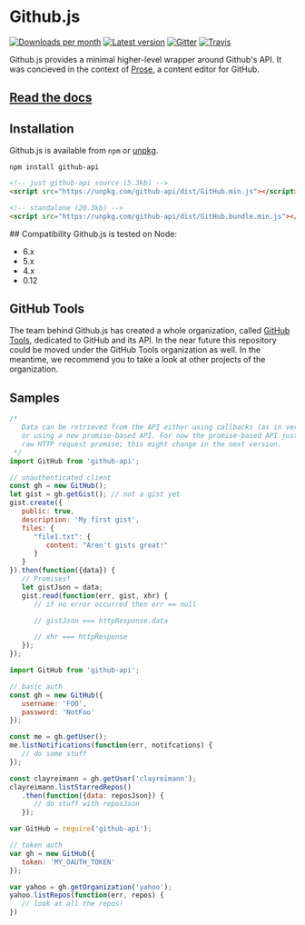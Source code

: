 # Github.js

[![Downloads per month](https://img.shields.io/npm/dm/github-api.svg?maxAge=2592000)][npm-package]
[![Latest version](https://img.shields.io/npm/v/github-api.svg?maxAge=3600)][npm-package]
[![Gitter](https://img.shields.io/gitter/room/michael/github.js.svg?maxAge=2592000)][gitter]
[![Travis](https://img.shields.io/travis/michael/github.svg?maxAge=60)][travis-ci]
<!-- [![Codecov](https://img.shields.io/codecov/c/github/michael/github.svg?maxAge=2592000)][codecov] -->

Github.js provides a minimal higher-level wrapper around Github's API. It was concieved in the context of
[Prose][prose], a content editor for GitHub.

## [Read the docs][docs]

## Installation
Github.js is available from `npm` or [unpkg][unpkg].

```shell
npm install github-api
```

```html
<!-- just github-api source (5.3kb) -->
<script src="https://unpkg.com/github-api/dist/GitHub.min.js"></script>

<!-- standalone (20.3kb) -->
<script src="https://unpkg.com/github-api/dist/GitHub.bundle.min.js"></script>
```

## Compatibility
Github.js is tested on Node:
* 6.x
* 5.x
* 4.x
* 0.12

## GitHub Tools

The team behind Github.js has created a whole organization, called [GitHub Tools](https://github.com/github-tools),
dedicated to GitHub and its API. In the near future this repository could be moved under the GitHub Tools organization
as well. In the meantime, we recommend you to take a look at other projects of the organization.

## Samples

```javascript
/*
   Data can be retrieved from the API either using callbacks (as in versions < 1.0)
   or using a new promise-based API. For now the promise-based API just returns the
   raw HTTP request promise; this might change in the next version.
 */
import GitHub from 'github-api';

// unauthenticated client
const gh = new GitHub();
let gist = gh.getGist(); // not a gist yet
gist.create({
   public: true,
   description: 'My first gist',
   files: {
      "file1.txt": {
         content: "Aren't gists great!"
      }
   }
}).then(function({data}) {
   // Promises!
   let gistJson = data;
   gist.read(function(err, gist, xhr) {
      // if no error occurred then err == null

      // gistJson === httpResponse.data

      // xhr === httpResponse
   });
});
```

```javascript
import GitHub from 'github-api';

// basic auth
const gh = new GitHub({
   username: 'FOO',
   password: 'NotFoo'
});

const me = gh.getUser();
me.listNotifications(function(err, notifcations) {
   // do some stuff
});

const clayreimann = gh.getUser('clayreimann');
clayreimann.listStarredRepos()
   .then(function({data: reposJson}) {
      // do stuff with reposJson
   });
```

```javascript
var GitHub = require('github-api');

// token auth
var gh = new GitHub({
   token: 'MY_OAUTH_TOKEN'
});

var yahoo = gh.getOrganization('yahoo');
yahoo.listRepos(function(err, repos) {
   // look at all the repos!
})
```

[codecov]: https://codecov.io/github/michael/github?branch=master
[docs]: http://michael.github.io/github/
[gitter]: https://gitter.im/michael/github
[npm-package]: https://www.npmjs.com/package/github-api/
[unpkg]: https://unpkg.com/github-api/
[prose]: http://prose.io
[travis-ci]: https://travis-ci.org/michael/github
[xhr-link]: http://blogs.msdn.com/b/ieinternals/archive/2010/05/13/xdomainrequest-restrictions-limitations-and-workarounds.aspx
